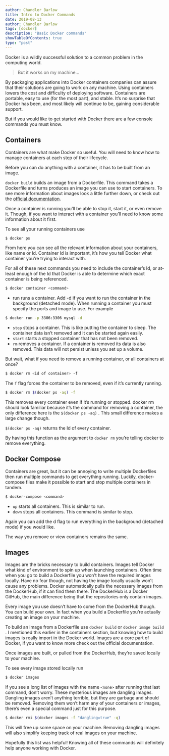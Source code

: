 ```yaml
---
author: Chandler Barlow
title: Intro to Docker Commands
date: 2019-08-13
author: Chandler Barlow
tags: [docker]
description: "Basic Docker commands"
showTableOfContents: true
type: "post"
---
```


Docker is a wildly successful solution to a common problem in the computing world.

> But it works on my machine…

By packaging applications into Docker containers companies can assure that their solutions are going to work on any machine. Using containers lowers the cost and difficulty of deploying software. Containers are portable, easy to use (for the most part), and stable. It’s no surprise that Docker has been, and most likely will continue to be, gaining considerable support.

But if you would like to get started with Docker there are a few console commands you must know.

## Containers

Containers are what make Docker so useful. You will need to know how to manage containers at each step of their lifecycle.

Before you can do anything with a container, it has to be built from an image.

`docker build` builds an image from a Dockerfile. This command takes a Dockerfile and turns produces an image you can use to start containers. To see more information about images look a little further down, or check out the [official documentation](https://docs.docker.com/engine/reference/commandline/image/).

Once a container is running you’ll be able to stop it, start it, or even remove it. Though, if you want to interact with a container you’ll need to know some information about it first.

To see all your running containers use

```bash
$ docker ps
```

From here you can see all the relevant information about your containers, like name or Id. Container Id is important, it’s how you tell Docker what container you’re trying to interact with.

For all of these next commands you need to include the container’s Id, or at-least enough of the Id that Docker is able to determine which exact container is being referenced.

```bash
$ docker container <command>
```

- run runs a container. Add -d if you want to run the container in the background (detached mode). When running a container you must specify the ports and image to use. For example

```bash
$ docker run -p 3306:3306 mysql -d
```

- `stop` stops a container. This is like putting the container to sleep. The container data isn’t removed and it can be started again easily.
- `start` starts a stopped container that has not been removed.
- `rm` removes a container. If a container is removed its data is also removed. This data will not persist unless you set up a volume.

But wait, what if you need to remove a running container, or all containers at once?

```bash
$ docker rm <id of container> -f
```

The `f` flag forces the container to be removed, even if it’s currently running.

```bash
$ docker rm $(docker ps -aq) -f
```

This removes every container even if it’s running or stopped. docker rm should look familiar because it’s the command for removing a container, the only difference here is the `$(docker ps -aq)` . This small difference makes a large change though.

`$(docker ps -aq)` returns the Id of every container.

By having this function as the argument to `docker rm` you’re telling docker to remove everything.

## Docker Compose

Containers are great, but it can be annoying to write multiple Dockerfiles then run multiple commands to get everything running. Luckily, docker-compose files make it possible to start and stop multiple containers in tandem.

```bash
$ docker-compose <command>
```

- `up` starts all containers. This is similar to run.
- `down` stops all containers. This command is similar to stop.

Again you can add the d flag to run everything in the background (detached mode) if you would like.

The way you remove or view containers remains the same.

## Images

Images are the bricks necessary to build containers. Images tell Docker what kind of environment to spin up when launching containers. Often time when you go to build a Dockerfile you won’t have the required images locally. Have no fear though, not having the image locally usually won’t cause any problems. Docker automatically pulls the necessary images from the DockerHub, if it can find them there. The DockerHub is a Docker GitHub, the main difference being that the repositories only contain images.

Every image you use doesn’t have to come from the DockerHub though. You can build your own. In fact when you build a Dockerfile you’re actually creating an image on your machine.

To build an image from a Dockerfile use `docker build` or `docker image build` . I mentioned this earlier in the containers section, but knowing how to build images is really import in the Docker world. Images are a core part of Docker, if you want to know more check out the official documentation.

Once images are built, or pulled from the DockerHub, they’re saved locally to your machine.

To see every image stored locally run

```bash
$ docker images
```

If you see a long list of images with the name `<none>` after running that last command, don’t worry. These mysterious images are dangling images. Dangling images aren’t anything terrible, but they are garbage and should be removed. Removing them won’t harm any of your containers or images, there’s even a special command just for this purpose.

```bash
$ docker rmi $(docker images -f "dangling=true" -q)
```

This will free up some space on your machine. Removing dangling images will also simplify keeping track of real images on your machine.

Hopefully this list was helpful! Knowing all of these commands will definitely help anyone working with Docker.
